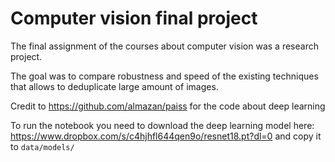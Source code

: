 # Computer vision final project
 
The final assignment of the courses about computer vision was a research project.

The goal was to compare robustness and speed of the existing techniques that allows to 
deduplicate large amount of images. 


Credit to https://github.com/almazan/paiss for the code about deep learning

To run the notebook you need to download the deep learning model here: https://www.dropbox.com/s/c4hjhfl644qen9o/resnet18.pt?dl=0
and copy it to `data/models/`
